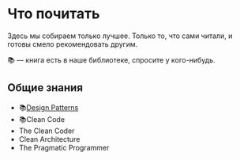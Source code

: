 # Что почитать

Здесь мы собираем только лучшее. Только то, что сами читали, и готовы смело рекомендовать другим.

📚 — книга есть в наше библиотеке, спросите у кого-нибудь.

## Общие знания
+ 📚[Design Patterns](https://ru.wikipedia.org/wiki/Design_Patterns)
+ 📚Clean Code
+ The Clean Coder
+ Clean Architecture
+ The Pragmatic Programmer
